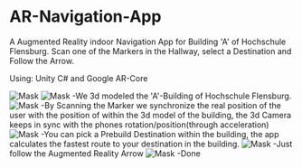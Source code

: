 # AR-Navigation-App
A Augmented Reality indoor Navigation App for Building 'A' of Hochschule Flensburg. Scan one of the Markers in the Hallway, select a Destination and Follow the Arrow.

Using:
Unity C# and Google AR-Core

![Mask](../master/git-readme/Screen01.png)
![Mask](../master/git-readme/Screen02.png)
-We 3d modeled the 'A'-Building of Hochschule Flensburg. 
![Mask](../master/git-readme/Screen03.png)
-By Scanning the Marker we synchronize the real position of the user with the position of within the 3d model of the building, the 3d Camera keeps in sync with the phones rotation/position(through acceleration)
![Mask](../master/git-readme/Screen04.png)
-You can pick a Prebuild Destination within the building, the app calculates the fastest route to your destination in the building.
![Mask](../master/git-readme/Screen05.png)
-Just follow the Augmented Reality Arrow
![Mask](../master/git-readme/Screen06.png)
-Done
